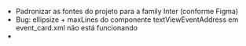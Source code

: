 * Padronizar as fontes do projeto para a family Inter (conforme Figma)
* Bug: ellipsize + maxLines do componente textViewEventAddress em event_card.xml não está funcionando
* 